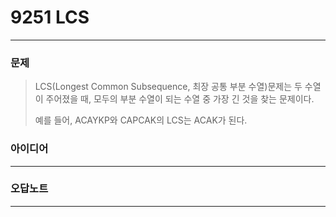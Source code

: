 # 9251 LCS
------------
### 문제

>LCS(Longest Common Subsequence, 최장 공통 부분 수열)문제는 두 수열이 주어졌을 때, 모두의 부분 수열이 되는 수열 중 가장 긴 것을 찾는 문제이다.
>
>예를 들어, ACAYKP와 CAPCAK의 LCS는 ACAK가 된다.

### 아이디어
----------


### 오답노트
----------
